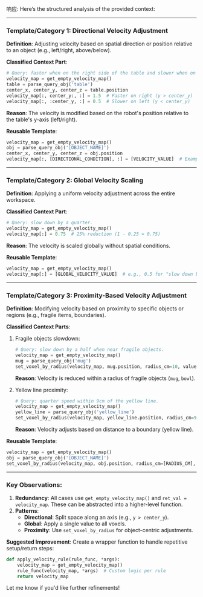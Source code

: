 响应: Here’s the structured analysis of the provided context:

---

### **Template/Category 1: Directional Velocity Adjustment**

**Definition**: Adjusting velocity based on spatial direction or position relative to an object (e.g., left/right, above/below).

**Classified Context Part**:

```python
# Query: faster when on the right side of the table and slower when on the left side of the table.
velocity_map = get_empty_velocity_map()
table = parse_query_obj('table')
center_x, center_y, center_z = table.position
velocity_map[:, center_y:, :] = 1.5  # Faster on right (y > center_y)
velocity_map[:, :center_y, :] = 0.5  # Slower on left (y < center_y)
```

**Reason**: The velocity is modified based on the robot's position relative to the table's y-axis (left/right).

**Reusable Template**:

```python
velocity_map = get_empty_velocity_map()
obj = parse_query_obj('[OBJECT_NAME]')
center_x, center_y, center_z = obj.position
velocity_map[:, [DIRECTIONAL_CONDITION], :] = [VELOCITY_VALUE]  # Example: y > center_y for "right"
```

---

### **Template/Category 2: Global Velocity Scaling**

**Definition**: Applying a uniform velocity adjustment across the entire workspace.

**Classified Context Part**:

```python
# Query: slow down by a quarter.
velocity_map = get_empty_velocity_map()
velocity_map[:] = 0.75  # 25% reduction (1 - 0.25 = 0.75)
```

**Reason**: The velocity is scaled globally without spatial conditions.

**Reusable Template**:

```python
velocity_map = get_empty_velocity_map()
velocity_map[:] = [GLOBAL_VELOCITY_VALUE]  # e.g., 0.5 for "slow down by half"
```

---

### **Template/Category 3: Proximity-Based Velocity Adjustment**

**Definition**: Modifying velocity based on proximity to specific objects or regions (e.g., fragile items, boundaries).

**Classified Context Parts**:

1. Fragile objects slowdown:

   ```python
   # Query: slow down by a half when near fragile objects.
   velocity_map = get_empty_velocity_map()
   mug = parse_query_obj('mug')
   set_voxel_by_radius(velocity_map, mug.position, radius_cm=10, value=0.5)
   ```

   **Reason**: Velocity is reduced within a radius of fragile objects (`mug`, `bowl`).

2. Yellow line proximity:
   ```python
   # Query: quarter speed within 9cm of the yellow line.
   velocity_map = get_empty_velocity_map()
   yellow_line = parse_query_obj('yellow_line')
   set_voxel_by_radius(velocity_map, yellow_line.position, radius_cm=9, value=0.25)
   ```
   **Reason**: Velocity adjusts based on distance to a boundary (yellow line).

**Reusable Template**:

```python
velocity_map = get_empty_velocity_map()
obj = parse_query_obj('[OBJECT_NAME]')
set_voxel_by_radius(velocity_map, obj.position, radius_cm=[RADIUS_CM], value=[VELOCITY_VALUE])
```

---

### **Key Observations**:

1. **Redundancy**: All cases use `get_empty_velocity_map()` and `ret_val = velocity_map`. These can be abstracted into a higher-level function.
2. **Patterns**:
   - **Directional**: Split space along an axis (e.g., `y > center_y`).
   - **Global**: Apply a single value to all voxels.
   - **Proximity**: Use `set_voxel_by_radius` for object-centric adjustments.

**Suggested Improvement**:
Create a wrapper function to handle repetitive setup/return steps:

```python
def apply_velocity_rule(rule_func, *args):
    velocity_map = get_empty_velocity_map()
    rule_func(velocity_map, *args)  # Custom logic per rule
    return velocity_map
```

Let me know if you'd like further refinements!
